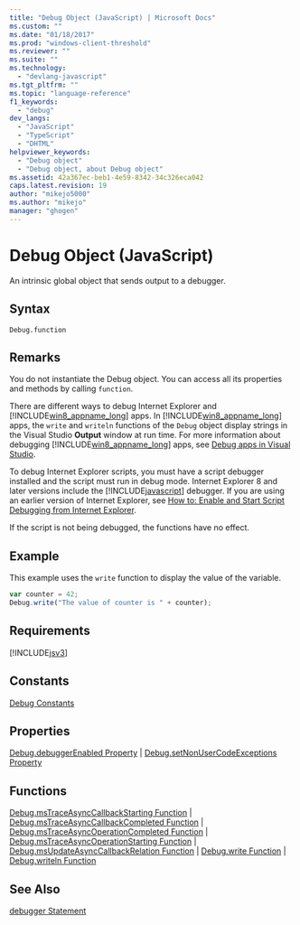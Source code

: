 ```yaml
---
title: "Debug Object (JavaScript) | Microsoft Docs"
ms.custom: ""
ms.date: "01/18/2017"
ms.prod: "windows-client-threshold"
ms.reviewer: ""
ms.suite: ""
ms.technology: 
  - "devlang-javascript"
ms.tgt_pltfrm: ""
ms.topic: "language-reference"
f1_keywords: 
  - "debug"
dev_langs: 
  - "JavaScript"
  - "TypeScript"
  - "DHTML"
helpviewer_keywords: 
  - "Debug object"
  - "Debug object, about Debug object"
ms.assetid: 42a367ec-beb1-4e59-8342-34c326eca042
caps.latest.revision: 19
author: "mikejo5000"
ms.author: "mikejo"
manager: "ghogen"
---
```

# Debug Object (JavaScript)
An intrinsic global object that sends output to a debugger.  
  
## Syntax  
  
```  
Debug.function  
```  
  
## Remarks  
 You do not instantiate the Debug object. You can access all its properties and methods by calling `function`.  
  
 There are different ways to debug Internet Explorer and [!INCLUDE[win8_appname_long](../../javascript/includes/win8-appname-long-md.md)] apps. In [!INCLUDE[win8_appname_long](../../javascript/includes/win8-appname-long-md.md)] apps, the `write` and `writeln` functions of the `Debug` object display strings in the Visual Studio **Output** window at run time. For more information about debugging [!INCLUDE[win8_appname_long](../../javascript/includes/win8-appname-long-md.md)] apps, see [Debug apps in Visual Studio](../Topic/Debug%20Store%20apps%20in%20Visual%20Studio.md).  
  
 To debug Internet Explorer scripts, you must have a script debugger installed and the script must run in debug mode. Internet Explorer 8 and later versions include the [!INCLUDE[javascript](../../javascript/includes/javascript-md.md)] debugger. If you are using an earlier version of Internet Explorer, see [How to: Enable and Start Script Debugging from Internet Explorer](http://go.microsoft.com/fwlink/?LinkId=133801).  
  
 If the script is not being debugged, the functions have no effect.  
  
## Example  
 This example uses the `write` function to display the value of the variable.  
  
```JavaScript  
var counter = 42;  
Debug.write("The value of counter is " + counter);  
```  
  
## Requirements  
 [!INCLUDE[jsv3](../../javascript/reference/includes/jsv3-md.md)]  
  
## Constants  
 [Debug Constants](../../javascript/reference/debug-constants.md)  
  
## Properties  
 [Debug.debuggerEnabled Property](../../javascript/reference/debug-debuggerenabled-property.md) &#124; [Debug.setNonUserCodeExceptions Property](../../javascript/reference/debug-setnonusercodeexceptions-property.md)  
  
## Functions  
 [Debug.msTraceAsyncCallbackStarting Function](../../javascript/reference/debug-mstraceasynccallbackstarting-function.md) &#124; [Debug.msTraceAsyncCallbackCompleted Function](../../javascript/reference/debug-mstraceasynccallbackcompleted-function.md) &#124; [Debug.msTraceAsyncOperationCompleted Function](../../javascript/reference/debug-mstraceasyncoperationcompleted-function.md) &#124; [Debug.msTraceAsyncOperationStarting Function](../../javascript/reference/debug-mstraceasyncoperationstarting-function.md) &#124; [Debug.msUpdateAsyncCallbackRelation Function](../../javascript/reference/debug-msupdateasynccallbackrelation-function.md) &#124; [Debug.write Function](../../javascript/reference/debug-write-function-javascript.md) &#124; [Debug.writeln Function](../../javascript/reference/debug-writeln-function-javascript.md)  
  
## See Also  
 [debugger Statement](../../javascript/reference/debugger-statement-javascript.md)